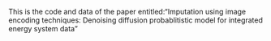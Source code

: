 This is the code and data of the paper entitled:“Imputation using image encoding techniques: Denoising diffusion probablitistic model for integrated energy system data”
